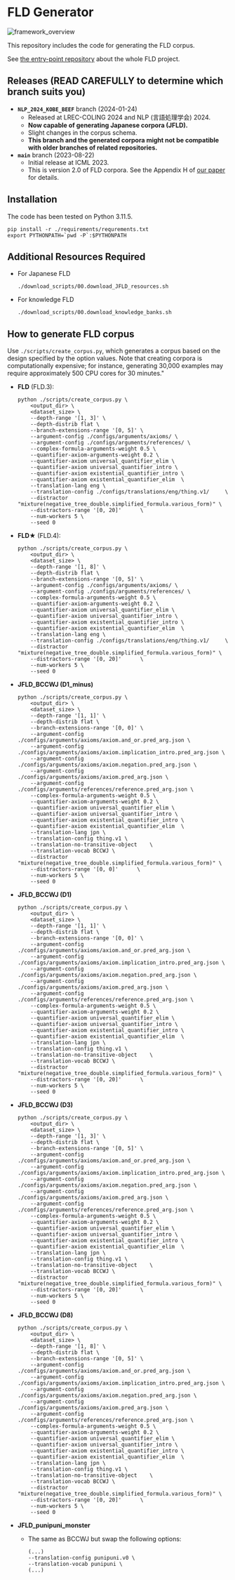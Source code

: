 # FLD Generator
![framework_overview](./images/framework_overview.PNG)

This repository includes the code for generating the FLD corpus.  

See [the entry-point repository](https://github.com/hitachi-nlp/FLD.git) about the whole FLD project.




## Releases (READ CAREFULLY to determine which branch suits you)
* **`NLP_2024_KOBE_BEEF`** branch (2024-01-24) 
    - Released at LREC-COLING 2024 and NLP (言語処理学会) 2024.
    - **Now capable of generating Japanese corpora (JFLD).**
    - Slight changes in the corpus schema.
    - **This branch and the generated corpora might not be compatible with older branches of related repositories.**
* **`main`** branch (2023-08-22)
    - Initial release at ICML 2023.
    - This is version 2.0 of FLD corpora. See the Appendix H of [our paper](https://arxiv.org/abs/2308.07336) for details.


## Installation
The code has been tested on Python 3.11.5.
```console
pip install -r ./requirements/requrements.txt
export PYTHONPATH=`pwd -P`:$PYTHONPATH
```




## Additional Resources Required
* For Japanese FLD
    ```console
    ./download_scripts/00.download_JFLD_resources.sh
    ```
* For knowledge FLD
    ```console
    ./download_scripts/00.download_knowledge_banks.sh
    ```




## How to generate FLD corpus
Use `./scripts/create_corpus.py`, which generates a corpus based on the design specified by the option values.
Note that creating corpora is computationally expensive; for instance, generating 30,000 examples may require approximately 500 CPU cores for 30 minutes."

* **FLD** (FLD.3):
    ```console
    python ./scripts/create_corpus.py \
        <output_dir> \
        <dataset_size> \
        --depth-range '[1, 3]' \
        --depth-distrib flat \
        --branch-extensions-range '[0, 5]' \
        --argument-config ./configs/arguments/axioms/ \
        --argument-config ./configs/arguments/references/ \
        --complex-formula-arguments-weight 0.5 \
        --quantifier-axiom-arguments-weight 0.2 \
        --quantifier-axiom universal_quantifier_elim \
        --quantifier-axiom universal_quantifier_intro \
        --quantifier-axiom existential_quantifier_intro \
        --quantifier-axiom existential_quantifier_elim  \
        --translation-lang eng \
        --translation-config ./configs/translations/eng/thing.v1/     \
        --distractor "mixture(negative_tree_double.simplified_formula.various_form)" \
        --distractors-range '[0, 20]'      \
        --num-workers 5 \
        --seed 0
    ```

* **FLD★** (FLD.4):
    ```console
    python ./scripts/create_corpus.py \
        <output_dir> \
        <dataset_size> \
        --depth-range '[1, 8]' \
        --depth-distrib flat \
        --branch-extensions-range '[0, 5]' \
        --argument-config ./configs/arguments/axioms/ \
        --argument-config ./configs/arguments/references/ \
        --complex-formula-arguments-weight 0.5 \
        --quantifier-axiom-arguments-weight 0.2 \
        --quantifier-axiom universal_quantifier_elim \
        --quantifier-axiom universal_quantifier_intro \
        --quantifier-axiom existential_quantifier_intro \
        --quantifier-axiom existential_quantifier_elim  \
        --translation-lang eng \
        --translation-config ./configs/translations/eng/thing.v1/     \
        --distractor "mixture(negative_tree_double.simplified_formula.various_form)" \
        --distractors-range '[0, 20]'      \
        --num-workers 5 \
        --seed 0
    ```

* **JFLD_BCCWJ (D1_minus)**
    ```console
    python ./scripts/create_corpus.py \
        <output_dir> \
        <dataset_size> \
        --depth-range '[1, 1]' \
        --depth-distrib flat \
        --branch-extensions-range '[0, 0]' \
        --argument-config ./configs/arguments/axioms/axiom.and_or.pred_arg.json \
        --argument-config ./configs/arguments/axioms/axiom.implication_intro.pred_arg.json \
        --argument-config ./configs/arguments/axioms/axiom.negation.pred_arg.json \
        --argument-config ./configs/arguments/axioms/axiom.pred_arg.json \
        --argument-config ./configs/arguments/references/reference.pred_arg.json \
        --complex-formula-arguments-weight 0.5 \
        --quantifier-axiom-arguments-weight 0.2 \
        --quantifier-axiom universal_quantifier_elim \
        --quantifier-axiom universal_quantifier_intro \
        --quantifier-axiom existential_quantifier_intro \
        --quantifier-axiom existential_quantifier_elim  \
        --translation-lang jpn \
        --translation-config thing.v1 \
        --translation-no-transitive-object    \
        --translation-vocab BCCWJ \
        --distractor "mixture(negative_tree_double.simplified_formula.various_form)" \
        --distractors-range '[0, 0]'      \
        --num-workers 5 \
        --seed 0
    ```

* **JFLD_BCCWJ (D1)**
    ```console
    python ./scripts/create_corpus.py \
        <output_dir> \
        <dataset_size> \
        --depth-range '[1, 1]' \
        --depth-distrib flat \
        --branch-extensions-range '[0, 0]' \
        --argument-config ./configs/arguments/axioms/axiom.and_or.pred_arg.json \
        --argument-config ./configs/arguments/axioms/axiom.implication_intro.pred_arg.json \
        --argument-config ./configs/arguments/axioms/axiom.negation.pred_arg.json \
        --argument-config ./configs/arguments/axioms/axiom.pred_arg.json \
        --argument-config ./configs/arguments/references/reference.pred_arg.json \
        --complex-formula-arguments-weight 0.5 \
        --quantifier-axiom-arguments-weight 0.2 \
        --quantifier-axiom universal_quantifier_elim \
        --quantifier-axiom universal_quantifier_intro \
        --quantifier-axiom existential_quantifier_intro \
        --quantifier-axiom existential_quantifier_elim  \
        --translation-lang jpn \
        --translation-config thing.v1 \
        --translation-no-transitive-object    \
        --translation-vocab BCCWJ \
        --distractor "mixture(negative_tree_double.simplified_formula.various_form)" \
        --distractors-range '[0, 20]'      \
        --num-workers 5 \
        --seed 0
    ```

* **JFLD_BCCWJ (D3)**
    ```console
    python ./scripts/create_corpus.py \
        <output_dir> \
        <dataset_size> \
        --depth-range '[1, 3]' \
        --depth-distrib flat \
        --branch-extensions-range '[0, 5]' \
        --argument-config ./configs/arguments/axioms/axiom.and_or.pred_arg.json \
        --argument-config ./configs/arguments/axioms/axiom.implication_intro.pred_arg.json \
        --argument-config ./configs/arguments/axioms/axiom.negation.pred_arg.json \
        --argument-config ./configs/arguments/axioms/axiom.pred_arg.json \
        --argument-config ./configs/arguments/references/reference.pred_arg.json \
        --complex-formula-arguments-weight 0.5 \
        --quantifier-axiom-arguments-weight 0.2 \
        --quantifier-axiom universal_quantifier_elim \
        --quantifier-axiom universal_quantifier_intro \
        --quantifier-axiom existential_quantifier_intro \
        --quantifier-axiom existential_quantifier_elim  \
        --translation-lang jpn \
        --translation-config thing.v1 \
        --translation-no-transitive-object    \
        --translation-vocab BCCWJ \
        --distractor "mixture(negative_tree_double.simplified_formula.various_form)" \
        --distractors-range '[0, 20]'      \
        --num-workers 5 \
        --seed 0
    ```

* **JFLD_BCCWJ (D8)**
    ```console
    python ./scripts/create_corpus.py \
        <output_dir> \
        <dataset_size> \
        --depth-range '[1, 8]' \
        --depth-distrib flat \
        --branch-extensions-range '[0, 5]' \
        --argument-config ./configs/arguments/axioms/axiom.and_or.pred_arg.json \
        --argument-config ./configs/arguments/axioms/axiom.implication_intro.pred_arg.json \
        --argument-config ./configs/arguments/axioms/axiom.negation.pred_arg.json \
        --argument-config ./configs/arguments/axioms/axiom.pred_arg.json \
        --argument-config ./configs/arguments/references/reference.pred_arg.json \
        --complex-formula-arguments-weight 0.5 \
        --quantifier-axiom-arguments-weight 0.2 \
        --quantifier-axiom universal_quantifier_elim \
        --quantifier-axiom universal_quantifier_intro \
        --quantifier-axiom existential_quantifier_intro \
        --quantifier-axiom existential_quantifier_elim  \
        --translation-lang jpn \
        --translation-config thing.v1 \
        --translation-no-transitive-object    \
        --translation-vocab BCCWJ \
        --distractor "mixture(negative_tree_double.simplified_formula.various_form)" \
        --distractors-range '[0, 20]'      \
        --num-workers 5 \
        --seed 0
    ```

* **JFLD_punipuni_monster**
    - The same as BCCWJ but swap the following options:
        ```console
        (...)
        --translation-config punipuni.v0 \
        --translation-vocab punipuni \
        (...)
        ```
